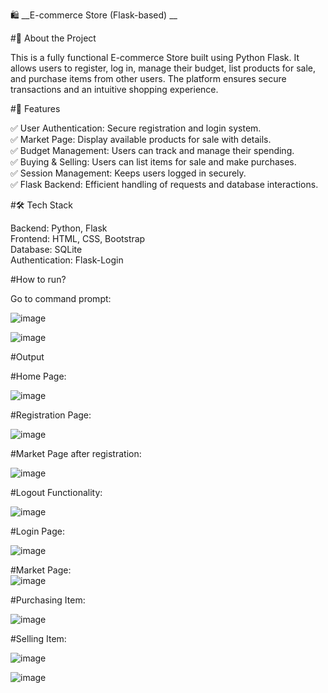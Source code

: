 🛍️ __E-commerce Store (Flask-based) __                            
                                       
#📌 About the Project            
                                           
This is a fully functional E-commerce Store built using Python Flask. It allows users to register, log in, manage their budget, list products for sale, and purchase items from other users. The platform ensures secure transactions and an intuitive shopping experience.              
                                 
#🚀 Features                            
                                                  
✅ User Authentication: Secure registration and login system.                   
✅ Market Page: Display available products for sale with details.                         
✅ Budget Management: Users can track and manage their spending.                          
✅ Buying & Selling: Users can list items for sale and make purchases.                               
✅ Session Management: Keeps users logged in securely.                                
✅ Flask Backend: Efficient handling of requests and database interactions.                            
                                      
#🛠️ Tech Stack                        
                                           
Backend: Python, Flask                                 
Frontend: HTML, CSS, Bootstrap                            
Database: SQLite                                                         
Authentication: Flask-Login                                            
                                                      
#How to run?              
                                                  
Go to command prompt:               
                                           
![image](https://github.com/user-attachments/assets/cf68a2da-5a71-4f73-b812-e6889a5bee45)                                                                             
                                                             
![image](https://github.com/user-attachments/assets/d9b0c45a-1b82-4a92-8961-a5fbe306bd22)                              

#Output                                                 

#Home Page:                                                                  
                                              
![image](https://github.com/user-attachments/assets/55317795-b8df-4099-a784-d1df21632c1d)                              
                                               
#Registration Page:                                                                  
                                                     
![image](https://github.com/user-attachments/assets/78c45562-fdb7-42f5-b2ad-b4d09a218499)                                    
                                                      
#Market Page after registration:                                                   
                                                                
![image](https://github.com/user-attachments/assets/572fc72a-064a-4791-a4f4-a981370d1e39)                      
                                                              
#Logout Functionality:                             
                                                                            
![image](https://github.com/user-attachments/assets/56aa92c2-3dd8-4211-95c9-498faba12350)                             

#Login Page:              
                                                           
![image](https://github.com/user-attachments/assets/b284273c-775d-4c55-b749-674b19fbf3fa)                                

                                      
#Market Page:                   
![image](https://github.com/user-attachments/assets/67aa2b49-1bd1-4c9c-84cf-7a4b8d81e65b)                                 

#Purchasing Item:                                      

![image](https://github.com/user-attachments/assets/17382847-0cc4-45a8-a9dc-74f22c581bf0)                                                       

#Selling Item:                                              

![image](https://github.com/user-attachments/assets/2c1f427e-45ba-4067-aaf1-f49ba2b300d9)                                 

![image](https://github.com/user-attachments/assets/4c59a461-d1ac-4257-975e-bde955b53b3b)                                               
                                                       
                                                   
                                                       
                                                  









